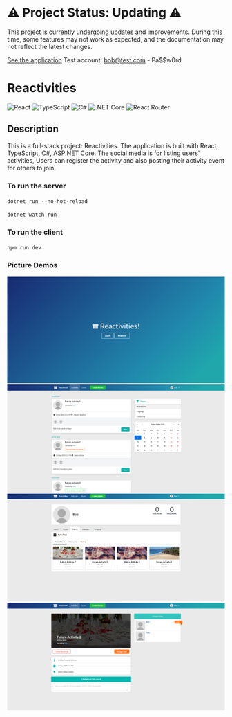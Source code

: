 # ⚠️ Project Status: Updating ⚠️

This project is currently undergoing updates and improvements. During this time, some features may not work as expected, and the documentation may not reflect the latest changes.

[See the application](react-fullstack-project.azurewebsites.net)
Test account: bob@test.com - Pa$$w0rd

# Reactivities

![React](https://img.shields.io/badge/React-v.18-blue)
![TypeScript](https://img.shields.io/badge/TypeScript-v.5.6-green)
![C#](https://img.shields.io/badge/C%23-purple)
![.NET Core](https://img.shields.io/badge/.NETCore-v8-hotpink)
![React Router](https://img.shields.io/badge/React_Router-v.6-orange)

## Description

This is a full-stack project: Reactivities. The application is built with React, TypeScript, C#, ASP.NET Core. The social media is for
listing users' activities, Users can register the activity and also posting their activity event for
others to join.

### To run the server

`dotnet run --no-hot-reload`

`dotnet watch run`

### To run the client

`npm run dev`

### Picture Demos

![Login](./photos/reactivities-login.png)
![Newsfeed](./photos/reactivities-nf.png)
![Profile](./photos/reactivities-profile.png)
![Activity](./photos/reactivities-activity.png)
